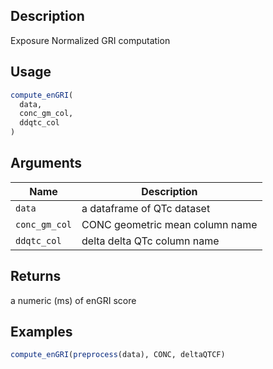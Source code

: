 ## Description

Exposure Normalized GRI computation

## Usage

```r
compute_enGRI(
  data,
  conc_gm_col,
  ddqtc_col
)
```

## Arguments

| Name | Description |
|------|-------------|
| `data` | a dataframe of QTc dataset |
| `conc_gm_col` | CONC geometric mean column name |
| `ddqtc_col` | delta delta QTc column name |

## Returns

a numeric (ms) of enGRI score

## Examples

```r
compute_enGRI(preprocess(data), CONC, deltaQTCF)
```


